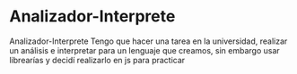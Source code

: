 # Analizador-Interprete
Analizador-Interprete Tengo que hacer una tarea en la universidad, realizar un análisis e interpretar para un lenguaje que creamos, sin embargo usar librearías y decidí realizarlo en js para practicar
